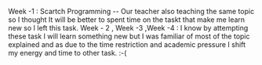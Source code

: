Week -1 : Scartch Programming  -- Our teacher also teaching the same topic so I thought It will be better to spent time on the taskt that make me learn new so I left this task.
Week - 2 , Week -3 ,Week -4 : I know by attempting these task I will learn something new but I was familiar of most of the topic explained and as due to the time restriction and academic pressure I shift my energy and time to other task. :-(